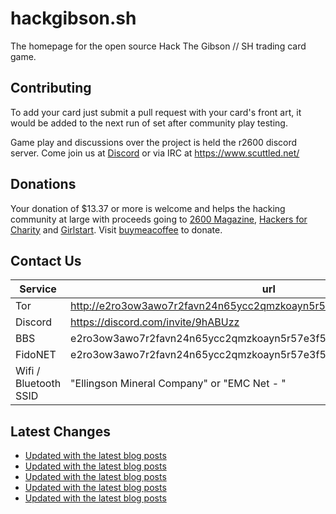 # hackgibson.sh
The homepage for the open source Hack The Gibson // SH trading card game.


## Contributing

To add your card just submit a pull request with your card's front art, it would be added to the next run of set after community play testing.

Game play and discussions over the project is held the r2600 discord server. Come join us at [Discord](https://discord.com/invite/9hABUzz) or via IRC at https://www.scuttled.net/


## Donations

Your donation of $13.37 or more is welcome and helps the hacking community at large with proceeds going to [2600 Magazine](https://2600.com/), [Hackers for Charity](https://hackersforcharity.org) and [Girlstart](https://girlstart.org).  Visit [buymeacoffee](https://www.buymeacoffee.com/hackgibson.sh) to donate.


## Contact Us

Service | url
-|-
Tor | http://e2ro3ow3awo7r2favn24n65ycc2qmzkoayn5r57e3f56nvjwdcgg32ad.onion
Discord | https://discord.com/invite/9hABUzz
BBS | e2ro3ow3awo7r2favn24n65ycc2qmzkoayn5r57e3f56nvjwdcgg32ad.onion:23
FidoNET | e2ro3ow3awo7r2favn24n65ycc2qmzkoayn5r57e3f56nvjwdcgg32ad.onion:24554
Wifi / Bluetooth SSID | "Ellingson Mineral Company" or "EMC Net - <fidonet address>"

## Latest Changes
<!-- BLOG-POST-LIST:START -->
- [Updated with the latest blog posts](https://github.com/DFW2600/hackgibson.sh/commit/92f0829eca2190aba092374cd77b4727aa0c570f)
- [Updated with the latest blog posts](https://github.com/DFW2600/hackgibson.sh/commit/4dc6202d18f24ecbb3a6cd44833524374fb9b2ee)
- [Updated with the latest blog posts](https://github.com/DFW2600/hackgibson.sh/commit/6e1a8f176091a29fd24384ce3c7ec70957a9e014)
- [Updated with the latest blog posts](https://github.com/DFW2600/hackgibson.sh/commit/ee25d7a0f0d2affaac2b1b5c7ce0859e3c20cbc5)
- [Updated with the latest blog posts](https://github.com/DFW2600/hackgibson.sh/commit/5967be7465d971a091adce0cfde67448e089787a)
<!-- BLOG-POST-LIST:END -->
